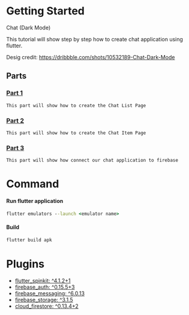 # Getting Started

Chat (Dark Mode)

This tutorial will show step by step how to create chat application using flutter.

Desig credit: https://dribbble.com/shots/10532189-Chat-Dark-Mode

## Parts

### [Part 1](https://www.youtube.com/watch?v=aN1AUWo0yo0)
```code
This part will show how to create the Chat List Page
```
### [Part 2](https://www.youtube.com/watch?v=oHl1qEnkZPA)
```code
This part will show how to create the Chat Item Page
```
### [Part 3](https://www.youtube.com/watch?v=LbUrTD-x40g)
```code
This part will show how connect our chat application to firebase
```

# Command

#### Run flutter application
```bat
flutter emulators --launch <emulator name>
````

#### Build
```bat
flutter build apk
```

# Plugins

- [flutter_spinkit: ^4.1.2+1](https://pub.dev/packages/flutter_spinkit)
- [firebase_auth: ^0.15.5+3](https://pub.dev/packages/firebase_auth)
- [firebase_messaging: ^6.0.13](https://pub.dev/packages/firebase_messaging)
- [firebase_storage: ^3.1.5](https://pub.dev/packages/firebase_storage)
- [cloud_firestore: ^0.13.4+2](https://pub.dev/packages/cloud_firestore)
